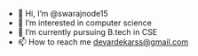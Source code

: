 - 👋 Hi, I’m @swarajnode15
- 👀 I’m interested in computer science 
- 🌱 I’m currently pursuing B.tech in CSE
- 📫 How to reach me devardekarss@gmail.com

<!---
swarajnode15/swarajnode15 is a ✨ special ✨ repository because its `README.md` (this file) appears on your GitHub profile.
You can click the Preview link to take a look at your changes.
--->
